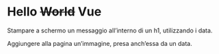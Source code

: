 # Hello ~~World~~ Vue

Stampare a schermo un messaggio all’interno di un h1, utilizzando i data.

Aggiungere alla pagina un’immagine, presa anch’essa da un data.